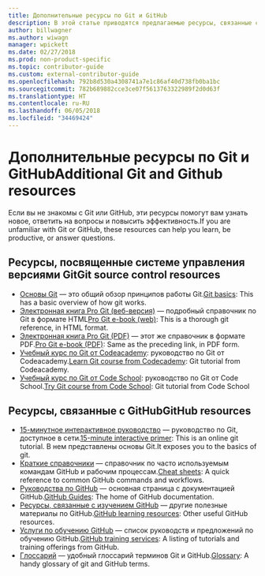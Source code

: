 ```yaml
---
title: Дополнительные ресурсы по Git и GitHub
description: В этой статье приводятся предлагаемые ресурсы, связанные с изучением Git и GitHub для участия в разработке документации на сайте docs.microsoft.com.
author: billwagner
ms.author: wiwagn
manager: wpickett
ms.date: 02/27/2018
ms.prod: non-product-specific
ms.topic: contributor-guide
ms.custom: external-contributor-guide
ms.openlocfilehash: 792b8d530a4308741a7e1c86af40d738fb0ba1bc
ms.sourcegitcommit: 782b689882cce3ce07f5613763322989f2d0d63f
ms.translationtype: HT
ms.contentlocale: ru-RU
ms.lasthandoff: 06/05/2018
ms.locfileid: "34469424"
---
```

# <a name="additional-git-and-github-resources"></a><span data-ttu-id="7157f-103">Дополнительные ресурсы по Git и GitHub</span><span class="sxs-lookup"><span data-stu-id="7157f-103">Additional Git and Github resources</span></span>

<span data-ttu-id="7157f-104">Если вы не знакомы с Git или GitHub, эти ресурсы помогут вам узнать новое, ответить на вопросы и повысить эффективность.</span><span class="sxs-lookup"><span data-stu-id="7157f-104">If you are unfamiliar with Git or GitHub, these resources can help you learn, be productive, or answer questions.</span></span>

## <a name="git-source-control-resources"></a><span data-ttu-id="7157f-105">Ресурсы, посвященные системе управления версиями Git</span><span class="sxs-lookup"><span data-stu-id="7157f-105">Git source control resources</span></span>

- <span data-ttu-id="7157f-106">[Основы Git](https://go.microsoft.com/fwlink/?linkid=853939) — это общий обзор принципов работы Git.</span><span class="sxs-lookup"><span data-stu-id="7157f-106">[Git basics](https://go.microsoft.com/fwlink/?linkid=853939): This has a basic overview of how git works.</span></span>
- <span data-ttu-id="7157f-107">[Электронная книга Pro Git (веб-версия)](https://go.microsoft.com/fwlink/?linkid=853940) — подробный справочник по Git в формате HTML</span><span class="sxs-lookup"><span data-stu-id="7157f-107">[Pro Git e-book (web)](https://go.microsoft.com/fwlink/?linkid=853940): This is a thorough git reference, in HTML format.</span></span>
- <span data-ttu-id="7157f-108">[Электронная книга Pro Git (PDF)](https://progit2.s3.amazonaws.com/en/2016-03-22-f3531/progit-en.1084.pdf) — этот же справочник в формате PDF.</span><span class="sxs-lookup"><span data-stu-id="7157f-108">[Pro Git e-book (PDF)](https://progit2.s3.amazonaws.com/en/2016-03-22-f3531/progit-en.1084.pdf): Same as the preceding link, in PDF form.</span></span>
- <span data-ttu-id="7157f-109">[Учебный курс по Git от Codeacademy](https://www.codecademy.com/learn/learn-git): руководство по Git от Codeacademy.</span><span class="sxs-lookup"><span data-stu-id="7157f-109">[Learn Git course from Codecademy](https://www.codecademy.com/learn/learn-git): Git tutorial from Codeacademy.</span></span>
- <span data-ttu-id="7157f-110">[Учебный курс по Git от Code School](https://www.codeschool.com/courses/try-git): руководство по Git от Code School.</span><span class="sxs-lookup"><span data-stu-id="7157f-110">[Try Git course from Code School](https://www.codeschool.com/courses/try-git): Git tutorial from Code School</span></span>

## <a name="github-resources"></a><span data-ttu-id="7157f-111">Ресурсы, связанные с GitHub</span><span class="sxs-lookup"><span data-stu-id="7157f-111">GitHub resources</span></span>

- <span data-ttu-id="7157f-112">[15-минутное интерактивное руководство](https://try.github.io/) — руководство по Git, доступное в сети.</span><span class="sxs-lookup"><span data-stu-id="7157f-112">[15-minute interactive primer](https://try.github.io/): This is an online git tutorial.</span></span> <span data-ttu-id="7157f-113">В нем представлены основы Git.</span><span class="sxs-lookup"><span data-stu-id="7157f-113">It exposes you to the basics of git.</span></span>
- <span data-ttu-id="7157f-114">[Краткие справочники](https://go.microsoft.com/fwlink/?linkid=853941) — справочник по часто используемым командам GitHub и рабочим процессам.</span><span class="sxs-lookup"><span data-stu-id="7157f-114">[Cheat sheets](https://go.microsoft.com/fwlink/?linkid=853941): A quick reference to common GitHub commands and workflows.</span></span>
- <span data-ttu-id="7157f-115">[Руководства по GitHub](https://guides.github.com/) — основная страница с документацией GitHub.</span><span class="sxs-lookup"><span data-stu-id="7157f-115">[GitHub Guides](https://guides.github.com/): The home of GitHub documentation.</span></span>
- <span data-ttu-id="7157f-116">[Ресурсы, связанные с изучением GitHub](https://help.github.com/articles/git-and-github-learning-resources/) — другие полезные материалы по GitHub.</span><span class="sxs-lookup"><span data-stu-id="7157f-116">[GitHub learning resources](https://help.github.com/articles/git-and-github-learning-resources/): Other useful GitHub resources.</span></span>
- <span data-ttu-id="7157f-117">[Услуги по обучению GitHub](https://services.github.com/training/) — список руководств и предложений по обучению GitHub.</span><span class="sxs-lookup"><span data-stu-id="7157f-117">[GitHub training services](https://services.github.com/training/): A listing of tutorials and training offerings from GitHub.</span></span>
- <span data-ttu-id="7157f-118">[Глоссарий](https://help.github.com/articles/github-glossary) — удобный глоссарий терминов Git и GitHub.</span><span class="sxs-lookup"><span data-stu-id="7157f-118">[Glossary](https://help.github.com/articles/github-glossary): A handy glossary of git and GitHub terms.</span></span>
